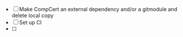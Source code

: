 - [ ] Make CompCert an external dependency and/or a gitmodule and delete local copy
- [ ]  Set up CI
- [ ] 